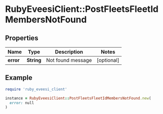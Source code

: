 # RubyEveesiClient::PostFleetsFleetIdMembersNotFound

## Properties

| Name | Type | Description | Notes |
| ---- | ---- | ----------- | ----- |
| **error** | **String** | Not found message | [optional] |

## Example

```ruby
require 'ruby_eveesi_client'

instance = RubyEveesiClient::PostFleetsFleetIdMembersNotFound.new(
  error: null
)
```

